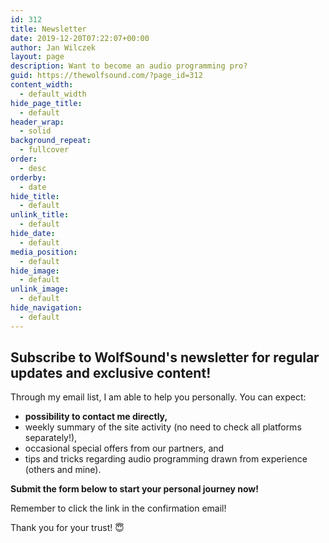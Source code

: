 ```yaml
---
id: 312
title: Newsletter
date: 2019-12-20T07:22:07+00:00
author: Jan Wilczek
layout: page
description: Want to become an audio programming pro?
guid: https://thewolfsound.com/?page_id=312
content_width:
  - default_width
hide_page_title:
  - default
header_wrap:
  - solid
background_repeat:
  - fullcover
order:
  - desc
orderby:
  - date
hide_title:
  - default
unlink_title:
  - default
hide_date:
  - default
media_position:
  - default
hide_image:
  - default
unlink_image:
  - default
hide_navigation:
  - default
---
```

## Subscribe to WolfSound's newsletter for regular updates and exclusive content!

Through my email list, I am able to help you personally. You can expect:

* **possibility to contact me directly,**
* weekly summary of the site activity (no need to check all platforms separately!),
* occasional special offers from our partners, and
* tips and tricks regarding audio programming drawn from experience (others and mine).

**Submit the form below to start your personal journey now!**

<!-- Newsletter OPTIN Kajabi form -->
<script src=https://www.wolfsoundacademy.com/forms/2148395060/embed.js></script>

Remember to click the link in the confirmation email!

Thank you for your trust! 😇

